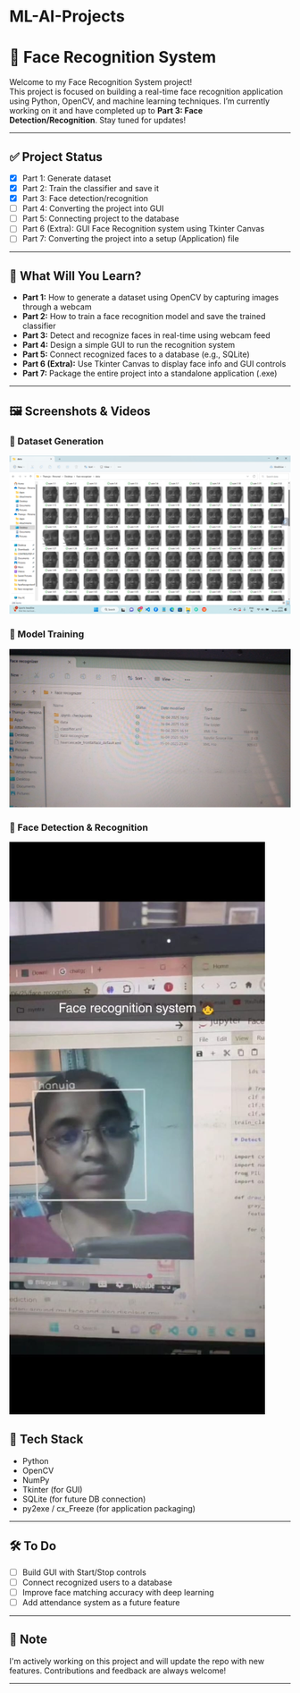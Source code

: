# ML-AI-Projects

# 👤 Face Recognition System

Welcome to my Face Recognition System project!  
This project is focused on building a real-time face recognition application using Python, OpenCV, and machine learning techniques. I’m currently working on it and have completed up to **Part 3: Face Detection/Recognition**. Stay tuned for updates!

---

## ✅ Project Status

- [x] Part 1: Generate dataset  
- [x] Part 2: Train the classifier and save it  
- [x] Part 3: Face detection/recognition  
- [ ] Part 4: Converting the project into GUI  
- [ ] Part 5: Connecting project to the database  
- [ ] Part 6 (Extra): GUI Face Recognition system using Tkinter Canvas  
- [ ] Part 7: Converting the project into a setup (Application) file  

---

## 🎯 What Will You Learn?

- **Part 1:** How to generate a dataset using OpenCV by capturing images through a webcam  
- **Part 2:** How to train a face recognition model and save the trained classifier  
- **Part 3:** Detect and recognize faces in real-time using webcam feed  
- **Part 4:** Design a simple GUI to run the recognition system  
- **Part 5:** Connect recognized faces to a database (e.g., SQLite)  
- **Part 6 (Extra):** Use Tkinter Canvas to display face info and GUI controls  
- **Part 7:** Package the entire project into a standalone application (.exe)

---

## 🖼️ Screenshots & Videos

### 📸 Dataset Generation
![Dataset Generation](images/data.png)

### 🧠 Model Training
![Model Training](images/WhatsAppImage.jpeg)

### 🧍 Face Detection & Recognition
![Face Recognition](images/WhatsApp.jpeg)


## 🔧 Tech Stack

- Python
- OpenCV
- NumPy
- Tkinter (for GUI)
- SQLite (for future DB connection)
- py2exe / cx_Freeze (for application packaging)

---

## 🛠️ To Do

- [ ] Build GUI with Start/Stop controls  
- [ ] Connect recognized users to a database  
- [ ] Improve face matching accuracy with deep learning  
- [ ] Add attendance system as a future feature

---

## 📌 Note

I'm actively working on this project and will update the repo with new features. Contributions and feedback are always welcome!

---



